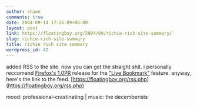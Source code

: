 ```yaml
---
author: shawn
comments: true
date: 2004-09-14 17:26:09+00:00
layout: post
link: https://floatingboy.org/2004/09/richie-rich-site-summary/
slug: richie-rich-site-summary
title: richie rich site summary
wordpress_id: 42
---
```


added RSS to the site. now you can get the straight shit. i personally reccomend [Firefox's 1.0PR](http://www.mozilla.org/products/firefox/) release for the ["Live Bookmark"](http://www.mozilla.org/products/firefox/live-bookmarks.html) feature. anyway, here's the link to the feed.
[https://floatingboy.org/rss.php](https://floatingboy.org/rss.php)

mood: professional-crastinating | music: the decemberists
